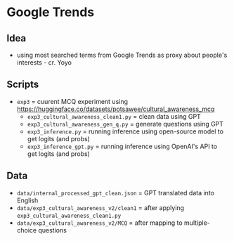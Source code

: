 # Google Trends

## Idea
- using most searched terms from Google Trends as proxy about people's interests - cr. Yoyo

## Scripts
- `exp3` = cuurent MCQ experiment using https://huggingface.co/datasets/potsawee/cultural_awareness_mcq
  - `exp3_cultural_awareness_clean1.py` = clean data using GPT
  - `exp3_cultural_awareness_gen_q.py` = generate questions using GPT
  - `exp3_inference.py` = running inference using open-source model to get logits (and probs)
  - `exp3_inference_gpt.py` = running inference using OpenAI's API to get logits (and probs)
 
## Data
- `data/internal_processed_gpt_clean.json` = GPT translated data into English
- `data/exp3_cultural_awareness_v2/clean1` = after applying `exp3_cultural_awareness_clean1.py`
- `data/exp3_cultural_awareness_v2/MCQ` = after mapping to multiple-choice questions
